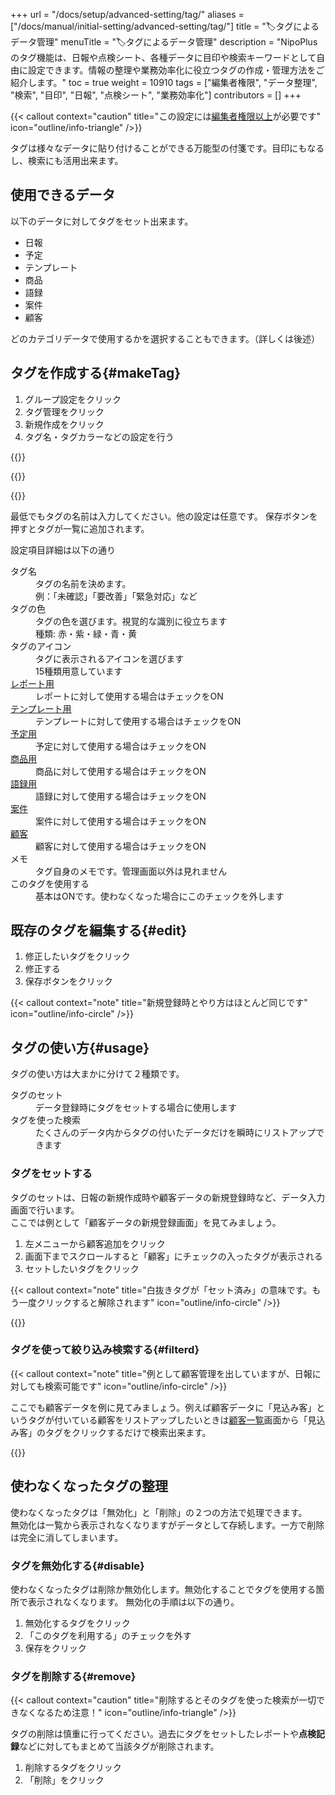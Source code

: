 +++
url = "/docs/setup/advanced-setting/tag/"
aliases = ["/docs/manual/initial-setting/advanced-setting/tag/"]
title = "🏷タグによるデータ管理"
menuTitle = "🏷タグによるデータ管理"
description = "NipoPlusのタグ機能は、日報や点検シート、各種データに目印や検索キーワードとして自由に設定できます。情報の整理や業務効率化に役立つタグの作成・管理方法をご紹介します。"
toc = true
weight = 10910
tags = ["編集者権限", "データ整理", "検索", "目印", "日報", "点検シート", "業務効率化"]
contributors = []
+++

{{< callout context="caution" title="この設定には[編集者権限以上](/docs/setup/staff-global/rank/#manager)が必要です" icon="outline/info-triangle" />}}

タグは様々なデータに貼り付けることができる万能型の付箋です。目印にもなるし、検索にも活用出来ます。

## 使用できるデータ

以下のデータに対してタグをセット出来ます。

- 日報
- 予定
- テンプレート
- 商品
- 語録
- 案件
- 顧客

どのカテゴリデータで使用するかを選択することもできます。（詳しくは後述）

## タグを作成する{#makeTag}

1.  グループ設定をクリック
1.  タグ管理をクリック
1.  新規作成をクリック
1.  タグ名・タグカラーなどの設定を行う

{{<icatch filename="img/tag-add1" msg="日報も点検シートも、タグを作っておけばいつでもクリックで使えるから便利です" alice="ok">}}

{{<nextArrow>}}

{{<icatch filename="img/tag-make" msg="タグ名やアイコン、色など自由に設定できます。例えば「緊急点検」「未対応」「A工場」「設備番号XYZ」など" alice="here">}}

最低でもタグの名前は入力してください。他の設定は任意です。
保存ボタンを押すとタグが一覧に追加されます。

設定項目詳細は以下の通り

<dl class="basic">
<dt>タグ名</dt>
<dd>タグの名前を決めます。<br>例：「未確認」「要改善」「緊急対応」など</dd>
<dt>タグの色</dt>
<dd>タグの色を選びます。視覚的な識別に役立ちます<br>種類: 赤・紫・緑・青・黄</dd>
<dt>タグのアイコン</dt>
<dd>タグに表示されるアイコンを選びます<br>15種類用意しています</dd>
<dt><a href="/docs/manual/write-report/write/">レポート用</a></dt>
<dd>レポートに対して使用する場合はチェックをON</dd>
<dt><a href="/docs/template/make/">テンプレート用</a></dt>
<dd>テンプレートに対して使用する場合はチェックをON</dd>
<dt><a href="/docs/manual/event/add/">予定用</a></dt>
<dd>予定に対して使用する場合はチェックをON</dd>
<dt><a href="/docs/setup/advanced-setting/point/">商品用</a></dt>
<dd>商品に対して使用する場合はチェックをON</dd>
<dt><a href="/docs/setup/advanced-setting/goroku/">語録用</a></dt>
<dd>語録に対して使用する場合はチェックをON</dd>
<dt><a href="/docs/manual/anken/_about/">案件</a></dt>
<dd>案件に対して使用する場合はチェックをON</dd>
<dt><a href="/docs/manual/customer/input/">顧客</a></dt>
<dd>顧客に対して使用する場合はチェックをON</dd>
<dt>メモ</dt>
<dd>タグ自身のメモです。管理画面以外は見れません</dd>
<dt>このタグを使用する</dt>
<dd>基本はONです。使わなくなった場合にこのチェックを外します</dd>
</dl>

## 既存のタグを編集する{#edit}

1.  修正したいタグをクリック
1.  修正する
1.  保存ボタンをクリック

{{< callout context="note" title="新規登録時とやり方はほとんど同じです" icon="outline/info-circle" />}}

## タグの使い方{#usage}

タグの使い方は大まかに分けて２種類です。

<dl class="basic">
<dt>タグのセット</dt>
<dd>データ登録時にタグをセットする場合に使用します</dd>
<dt>タグを使った検索</dt>
<dd>たくさんのデータ内からタグの付いたデータだけを瞬時にリストアップできます</dd>
</dl>

### タグをセットする

タグのセットは、日報の新規作成時や顧客データの新規登録時など、データ入力画面で行います。  
ここでは例として「顧客データの新規登録画面」を見てみましょう。

1. 左メニューから顧客追加をクリック
2. 画面下までスクロールすると「顧客」にチェックの入ったタグが表示される
3. セットしたいタグをクリック

{{< callout context="note" title="白抜きタグが「セット済み」の意味です。もう一度クリックすると解除されます" icon="outline/info-circle" />}}

{{<iTablet filename="img/tagUsage" msg="顧客登録画面でタグをセットするよ" alice="ok">}}

### タグを使って絞り込み検索する{#filterd}

{{< callout context="note" title="例として顧客管理を出していますが、日報に対しても検索可能です" icon="outline/info-circle" />}}

ここでも顧客データを例に見てみましょう。例えば顧客データに「見込み客」というタグが付いている顧客をリストアップしたいときは[顧客一覧](/docs/manual/customer/list/)画面から「見込み客」のタグをクリックするだけで検索出来ます。

{{<iTablet filename="img/tagFilter" msg="この検索条件を保存すれば次回からワンクリックで使えるぞ" alice="here">}}

## 使わなくなったタグの整理

使わなくなったタグは「無効化」と「削除」の２つの方法で処理できます。  
無効化は一覧から表示されなくなりますがデータとして存続します。一方で削除は完全に消してしまいます。

### タグを無効化する{#disable}

使わなくなったタグは削除か無効化します。無効化することでタグを使用する箇所で表示されなくなります。
無効化の手順は以下の通り。

1.  無効化するタグをクリック
1.  「このタグを利用する」のチェックを外す
1.  保存をクリック

### タグを削除する{#remove}

{{< callout context="caution" title="削除するとそのタグを使った検索が一切できなくなるため注意！" icon="outline/info-triangle" />}}

タグの削除は慎重に行ってください。過去にタグをセットしたレポートや**点検記録**などに対してもまとめて当該タグが削除されます。

1.  削除するタグをクリック
1.  「削除」をクリック
